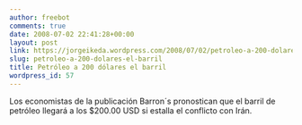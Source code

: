 ```yaml
---
author: freebot
comments: true
date: 2008-07-02 22:41:28+00:00
layout: post
link: https://jorgeikeda.wordpress.com/2008/07/02/petroleo-a-200-dolares-el-barril/
slug: petroleo-a-200-dolares-el-barril
title: Petróleo a 200 dólares el barril
wordpress_id: 57
---
```


Los economistas de la publicación Barron´s pronostican que el barril de petróleo llegará a los $200.00 USD si estalla el conflicto con Irán.
